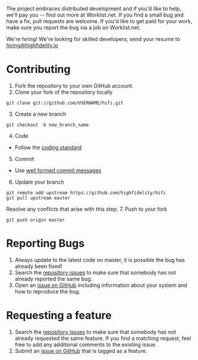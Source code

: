 The project embraces distributed development and if you'd like to help, we'll pay you -- find out more at Worklist.net. If you find a small bug and have a fix, pull requests are welcome. If you'd like to get paid for your work, make sure you report the bug via a job on Worklist.net.

We're hiring! We're looking for skilled developers; send your resume to hiring@highfidelity.io

Contributing
===
1. Fork the repository to your own GitHub account.
2. Clone your fork of the repository locally
  ```
  git clone git://github.com/USERNAME/hifi.git
  ```
3. Create a new branch
  ```
  git checkout -b new_branch_name
  ```    
4. Code
  * Follow the [coding standard](https://github.com/highfidelity/hifi/wiki/Coding-Standard)
5. Commit
  * Use [well formed commit messages](http://tbaggery.com/2008/04/19/a-note-about-git-commit-messages.html)
6. Update your branch
  ```
  git remote add upstream https://github.com/highfidelity/hifi
  git pull upstream master
  ```
  
  Resolve any conflicts that arise with this step.
7. Push to your fork
  ```
  git push origin master
  ```

Reporting Bugs
===
1. Always update to the latest code on master, it is possible the bug has already been fixed!
2. Search the [repository issues](https://github.com/highfidelity/hifi/issues) to make sure that somebody has not already reported the same bug.
3. Open an [issue on GitHub](https://github.com/highfidelity/hifi/issues) including information about your system and how to reproduce the bug.

Requesting a feature
===
1. Search the [repository issues](https://github.com/highfidelity/hifi/issues) to make sure that somebody has not already requested the same feature. If you find a matching request, feel free to add any additional comments to the existing issue.
2. Submit an [issue on GitHub](https://github.com/highfidelity/hifi/issues) that is tagged as a feature.